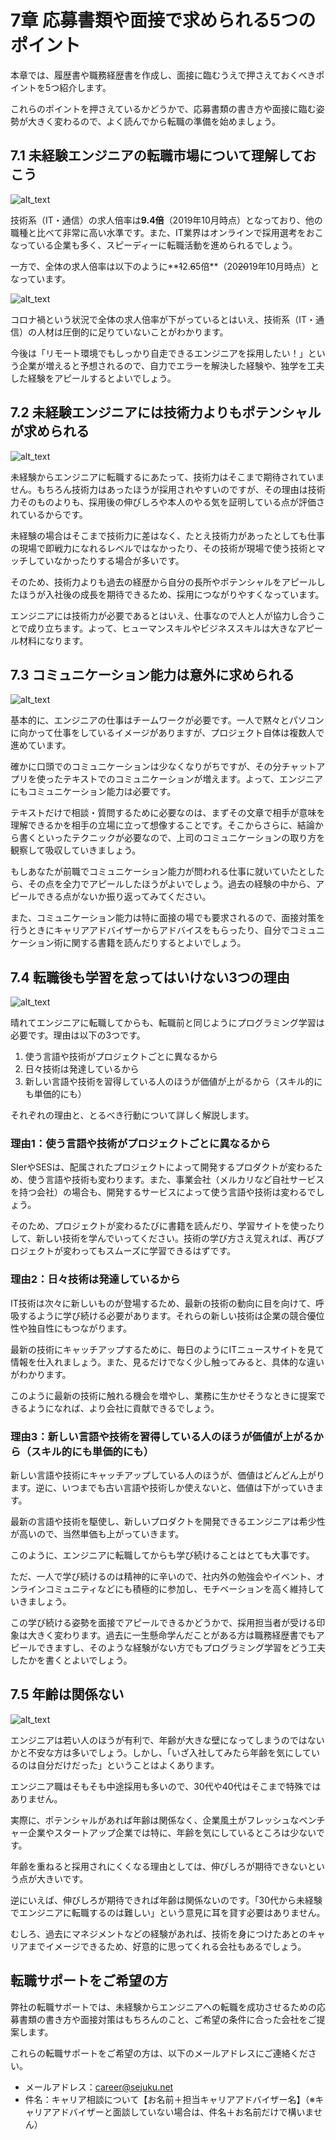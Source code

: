 
# 7章 応募書類や面接で求められる5つのポイント

本章では、履歴書や職務経歴書を作成し、面接に臨むうえで押さえておくべきポイントを5つ紹介します。

これらのポイントを押さえているかどうかで、応募書類の書き方や面接に臨む姿勢が大きく変わるので、よく読んでから転職の準備を始めましょう。


## 7.1 未経験エンジニアの転職市場について理解しておこう



![alt_text](images/image16.png "image_tooltip")


技術系（IT・通信）の求人倍率は**9.4倍**（2019年10月時点）となっており、他の職種と比べて非常に高い水準です。また、IT業界はオンラインで採用選考をおこなっている企業も多く、スピーディーに転職活動を進められるでしょう。

一方で、全体の求人倍率は以下のように**~~1~~2.~~6~~5倍**（20~~20~~19年10月時点）となっています。


![alt_text](images/image17.png "image_tooltip")


コロナ禍という状況で全体の求人倍率が下がっているとはいえ、技術系（IT・通信）の人材は圧倒的に足りていないことがわかります。

今後は「リモート環境でもしっかり自走できるエンジニアを採用したい！」という企業が増えると予想されるので、自力でエラーを解決した経験や、独学を工夫した経験をアピールするとよいでしょう。


## 7.2 未経験エンジニアには技術力よりもポテンシャルが求められる



![alt_text](images/image18.jpg "image_tooltip")


未経験からエンジニアに転職するにあたって、技術力はそこまで期待されていません。もちろん技術力はあったほうが採用されやすいのですが、その理由は技術力そのものよりも、採用後の伸びしろや本人のやる気を証明している点が評価されているからです。

未経験の場合はそこまで技術力に差はなく、たとえ技術力があったとしても仕事の現場で即戦力になれるレベルではなかったり、その技術が現場で使う技術とマッチしていなかったりする場合が多いです。

そのため、技術力よりも過去の経歴から自分の長所やポテンシャルをアピールしたほうが入社後の成長を期待できるため、採用につながりやすくなっています。

エンジニアには技術力が必要であるとはいえ、仕事なので人と人が協力し合うことで成り立ちます。よって、ヒューマンスキルやビジネススキルは大きなアピール材料になります。


## 7.3 コミュニケーション能力は意外に求められる


![alt_text](images/image19.jpg "image_tooltip")


基本的に、エンジニアの仕事はチームワークが必要です。一人で黙々とパソコンに向かって仕事をしているイメージがありますが、プロジェクト自体は複数人で進めています。

確かに口頭でのコミュニケーションは少なくなりがちですが、その分チャットアプリを使ったテキストでのコミュニケーションが増えます。よって、エンジニアにもコミュニケーション能力は必要です。

テキストだけで相談・質問するために必要なのは、まずその文章で相手が意味を理解できるかを相手の立場に立って想像することです。そこからさらに、結論から書くといったテクニックが必要なので、上司のコミュニケーションの取り方を観察して吸収していきましょう。

もしあなたが前職でコミュニケーション能力が問われる仕事に就いていたとしたら、その点を全力でアピールしたほうがよいでしょう。過去の経験の中から、アピールできる点がないか振り返ってみてください。

また、コミュニケーション能力は特に面接の場でも要求されるので、面接対策を行うときにキャリアアドバイザーからアドバイスをもらったり、自分でコミュニケーション術に関する書籍を読んだりするとよいでしょう。


## 7.4 転職後も学習を怠ってはいけない3つの理由


![alt_text](images/image20.jpg "image_tooltip")


晴れてエンジニアに転職してからも、転職前と同じようにプログラミング学習は必要です。理由は以下の3つです。



1. 使う言語や技術がプロジェクトごとに異なるから
2. 日々技術は発達しているから
3. 新しい言語や技術を習得している人のほうが価値が上がるから（スキル的にも単価的にも）

それぞれの理由と、とるべき行動について詳しく解説します。


### 理由1：使う言語や技術がプロジェクトごとに異なるから

SIerやSESは、配属されたプロジェクトによって開発するプロダクトが変わるため、使う言語や技術も変わります。また、事業会社（メルカリなど自社サービスを持つ会社）の場合も、開発するサービスによって使う言語や技術は変わるでしょう。

そのため、プロジェクトが変わるたびに書籍を読んだり、学習サイトを使ったりして、新しい技術を学んでいってください。技術の学び方さえ覚えれば、再びプロジェクトが変わってもスムーズに学習できるはずです。


### 理由2：日々技術は発達しているから

IT技術は次々に新しいものが登場するため、最新の技術の動向に目を向けて、呼吸するように学び続ける必要があります。それらの新しい技術は企業の競合優位性や独自性にもつながります。

最新の技術にキャッチアップするために、毎日のようにITニュースサイトを見て情報を仕入れましょう。また、見るだけでなく少し触ってみると、具体的な違いがわかります。

このように最新の技術に触れる機会を増やし、業務に生かせそうなときに提案できるようになれば、より会社に貢献できるでしょう。


### 理由3：新しい言語や技術を習得している人のほうが価値が上がるから（スキル的にも単価的にも）

新しい言語や技術にキャッチアップしている人のほうが、価値はどんどん上がります。逆に、いつまでも古い言語や技術しか使えないと、価値は下がっていきます。

最新の言語や技術を駆使し、新しいプロダクトを開発できるエンジニアは希少性が高いので、当然単価も上がっていきます。

このように、エンジニアに転職してからも学び続けることはとても大事です。

ただ、一人で学び続けるのは精神的に辛いので、社内外の勉強会やイベント、オンラインコミュニティなどにも積極的に参加し、モチベーションを高く維持していきましょう。

この学び続ける姿勢を面接でアピールできるかどうかで、採用担当者が受ける印象は大きく変わります。過去に一生懸命学んだことがある方は職務経歴書でもアピールできますし、そのような経験がない方でもプログラミング学習をどう工夫したかを書くとよいでしょう。


## 7.5 年齢は関係ない


![alt_text](images/image21.jpg "image_tooltip")


エンジニアは若い人のほうが有利で、年齢が大きな壁になってしまうのではないかと不安な方は多いでしょう。しかし、「いざ入社してみたら年齢を気にしているのは自分だけだった」ということはよくあります。

エンジニア職はそもそも中途採用も多いので、30代や40代はそこまで特殊ではありません。

実際に、ポテンシャルがあれば年齢は関係なく、企業風土がフレッシュなベンチャー企業やスタートアップ企業では特に、年齢を気にしているところは少ないです。

年齢を重ねると採用されにくくなる理由としては、伸びしろが期待できないという点が大きいです。

逆にいえば、伸びしろが期待できれば年齢は関係ないのです。「30代から未経験でエンジニアに転職するのは難しい」という意見に耳を貸す必要はありません。

むしろ、過去にマネジメントなどの経験があれば、技術を身につけたあとのキャリアまでイメージできるため、好意的に思ってくれる会社もあるでしょう。


## 転職サポートをご希望の方

弊社の転職サポートでは、未経験からエンジニアへの転職を成功させるための応募書類の書き方や面接対策はもちろんのこと、ご希望の条件に合った会社をご提案します。

これらの転職サポートをご希望の方は、以下のメールアドレスにご連絡ください。



*   メールアドレス：career@sejuku.net
*   件名：キャリア相談について【お名前＋担当キャリアアドバイザー名】（※キャリアアドバイザーと面談していない場合は、件名＋お名前だけで構いません）

